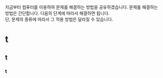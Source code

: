 지금부터 컴퓨터를 이용하여 문제를 해결하는 방법을 공유하겠습니다. 문제를 해결하는 방법은 간단합니다. 다음의 단계에 따라서 해결하면 됩니다.  
단, 문제의 종류에 따라서 그 적용 방법은 달라질 수 있습니다.
# t
## t
### t

